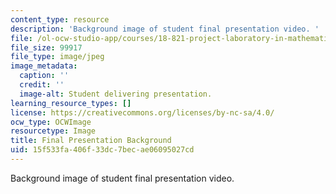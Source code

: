 ```yaml
---
content_type: resource
description: 'Background image of student final presentation video. '
file: /ol-ocw-studio-app/courses/18-821-project-laboratory-in-mathematics-spring-2013/15f533fa406f33dc7becae06095027cd_MIT18_821S13_final_pres_bg.jpg
file_size: 99917
file_type: image/jpeg
image_metadata:
  caption: ''
  credit: ''
  image-alt: Student delivering presentation.
learning_resource_types: []
license: https://creativecommons.org/licenses/by-nc-sa/4.0/
ocw_type: OCWImage
resourcetype: Image
title: Final Presentation Background
uid: 15f533fa-406f-33dc-7bec-ae06095027cd
---
```

Background image of student final presentation video. 